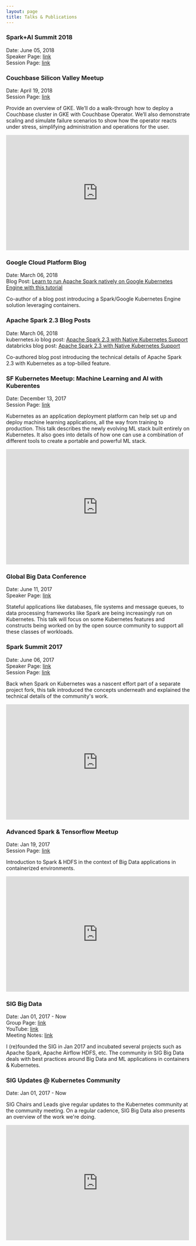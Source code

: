 ```yaml
---
layout: page
title: Talks & Publications
---
```


### Spark+AI Summit 2018
Date: June 05, 2018 <br/>
Speaker Page: <a href="https://databricks.com/speaker/anirudh-ramanathan" target="_blank">link</a><br/>
Session Page: <a href="https://databricks.com/session/apache-spark-on-kubernetes-clusters" target="_blank">link</a>

### Couchbase Silicon Valley Meetup
Date: April 19, 2018 <br/>
Session Page: <a href="https://www.meetup.com/Couchbase-Silicon-Valley/events/246877009/" target="_blank">link</a>

Provide an overview of GKE. We’ll do a walk-through how to deploy a Couchbase cluster in GKE with Couchbase Operator. We’ll also demonstrate scaling and simulate failure scenarios to show how the operator reacts under stress, simplifying administration and operations for the user.

<iframe width="500" height="315" src="http://www.youtube.com/embed/qEY5rwg6934?start=2400" frameborder="0" allowfullscreen></iframe>

### Google Cloud Platform Blog
Date: March 06, 2018 <br/>
Blog Post: <a href="https://cloudplatform.googleblog.com/2018/03/learn-to-run-Apache-Spark-natively-on-Google-Kubernetes-Engine-with-this-tutorial.html" target="_blank">Learn to run Apache Spark natively on Google Kubernetes Engine with this tutorial</a>

Co-author of a blog post introducing a Spark/Google Kubernetes Engine
solution leveraging containers.

### Apache Spark 2.3 Blog Posts
Date: March 06, 2018 <br/>
kubernetes.io blog post: <a href="https://kubernetes.io/blog/2018/03/apache-spark-23-with-native-kubernetes/" target="_blank">Apache Spark 2.3 with Native Kubernetes Support
</a><br/>
databricks blog post: <a href="https://databricks.com/blog/2018/03/06/apache-spark-2-3-with-native-kubernetes-support.html" target="_blank">Apache Spark 2.3 with Native Kubernetes Support</a>

Co-authored blog post introducing the technical details of Apache Spark 2.3 with Kubernetes as a top-billed
feature.

### SF Kubernetes Meetup: Machine Learning and AI with Kuberentes
Date: December 13, 2017 <br/>
Session Page: <a href="https://www.meetup.com/San-Francisco-Kubernetes-Meetup/events/244670221/" target="_blank">link</a>

Kubernetes as an application deployment platform can help set up and deploy machine learning applications, all the way from training to production. This talk describes the newly evolving ML stack built entirely on Kubernetes. It also goes into details of how one can use a combination of different tools to create a portable and powerful ML stack.

<iframe width="500" height="315" src="http://www.youtube.com/embed/72TQaLq0C5I?start=2864" frameborder="0" allowfullscreen></iframe>

### Global Big Data Conference
Date: June 11, 2017 <br/>
Speaker Page: <a href="http://globalbigdataconference.com/santa-clara/global-software-architecture-conference-86/speaker-details/anirudh-ramanathan-51737.html" target="_blank">link</a><br/>

Stateful applications like databases, file systems and message queues, to data
processing frameworks like Spark are being increasingly run on Kubernetes. This
talk will focus on some Kubernetes features and constructs being worked on by
the open source community to support all these classes of workloads.

### Spark Summit 2017
Date: June 06, 2017 <br/>
Speaker Page: <a href="https://spark-summit.org/2017/speakers/anirudh-ramanathan/" target="_blank">link</a><br/>
Session Page: <a href="https://databricks.com/session/apache-spark-on-kubernetes" target="_blank">link</a>

Back when Spark on Kubernetes was a nascent effort part of a separate project fork,
this talk introduced the concepts underneath and explained the technical details of
the community's work.

<iframe width="500" height="315" src="http://www.youtube.com/embed/0xRHONrWwvU" frameborder="0" allowfullscreen></iframe>

### Advanced Spark & Tensorflow Meetup
Date: Jan 19, 2017 <br/>
Session Page: <a href="https://www.meetup.com/Advanced-Spark-and-TensorFlow-Meetup/events/227622666/" target="_blank">link</a>

Introduction to Spark & HDFS in the context of Big Data applications in
containerized environments.

<iframe width="500" height="315" src="http://www.youtube.com/embed/gJdcEAAtQ7w?start=7914" frameborder="0" allowfullscreen></iframe>

### SIG Big Data
Date: Jan 01, 2017 - Now <br/>
Group Page:  <a href="https://github.com/kubernetes/community/tree/master/sig-big-data"
target="_blank">link</a><br/>
YouTube:   <a href="https://www.youtube.com/results?search_query=%22Kubernetes+SIG+Big+Data+Meeting%22"
target="_blank">link</a><br/>
Meeting Notes: <a href="https://docs.google.com/document/d/1pnF38NF6N5eM8DlK088XUW85Vms4V2uTsGZvSp8MNIA/comment"
target="_blank">link</a>

I (re)founded the SIG in Jan 2017 and incubated several projects such as Apache Spark, Apache Airflow
HDFS, etc. The community in SIG Big Data deals with best practices around
Big Data and ML applications in containers & Kubernetes.

### SIG Updates @ Kubernetes Community
Date: Jan 01, 2017 - Now

SIG Chairs and Leads give regular updates to the Kubernetes community at the community meeting.
On a regular cadence, SIG Big Data also presents an overview of the work we're doing.

<iframe width="500" height="315" src="http://www.youtube.com/embed/mpfqSBcdSHI?start=1380" frameborder="0" allowfullscreen></iframe>
